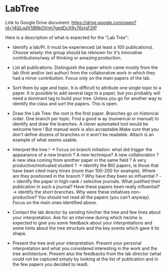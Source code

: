 # LabTree
Link to Google Drive document: https://drive.google.com/open?id=14QLqdV5B9bOVnh7gedDcX9y76zjsF2tP

Here is a description of what is expected for the "Lab Tree":

- Identify a lab/PI. It must be experienced (at least a 100 publications). Choose wisely: the group should be reknown for it's innovative contributions/way of thinking or amazing production.

- List all publications. Distinguish the paper which came mostly from the lab (first and/or last author) from the collaborative work in which they had a minor contribution. Focus only on the main papers of the lab.

- Sort them by age and topic. It is difficult to attribute one single topic to a paper. It is possible to add several tags to a paper, but you probably will need a dominant tag to build your tree. Unless you go for another way to identify the class and sort the papers. This is open.

- Draw the Lab Tree: the root is the first paper. Branches go on historical order. One branch per topic. Find a good w ay (numerical or manual) to identify and draw the branches. A clever automated tool would be welcome here ! But manual work is also acceptable.Make sure that you don't define dozens of branches or it won't be readable. Attach is an example of what seems usable.

- Interpret the tree !
-> Focus on branch initiation: what did trigger the appearance of a new branch ? A new technique? A new collaboration ? A new idea coming from another paper in the same field ? A very productive/motivated student ?
-> Identify the BIG papers, ie those that have been cited many times (more than 100-200 for example). Where are they positioned in the branch ? Why have they been so influential ?
-> identify the paper in high-rank / selective journals. What justified their publication in such a journal? Have these papers been really influential?
-> identify the short branches. Why were these initiatives non-productive?
You should not read all the papers (you can't anyway). Focus on the main ones identified above.

- Contact the lab director by sending him/her the tree and few lines about your interpretation. Ask for an interview during which he/she is expected to give you some feedback about your interpretations and some hints about the tree structure and the key events which gave it its shape.

- Present the tree and your interpretation. Present your personal interpretation and what you considered interesting in the work and the tree architecture. Present also the feedbacks from the lab director (what could not be captured simply by looking at the list of publication and in the few papers you decided to read).
